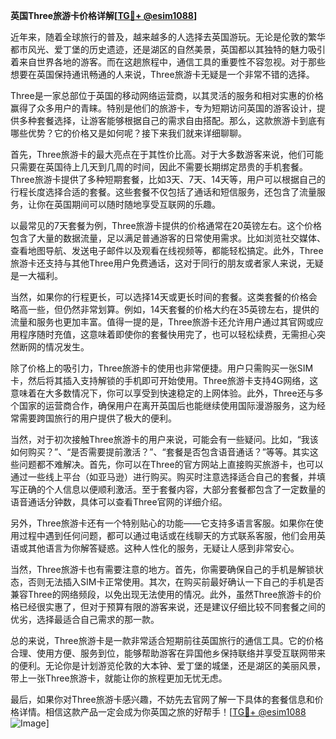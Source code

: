 **英国Three旅游卡价格详解[[TG💪+ @esim1088](https://t.me/s/esim1088)]**

近年来，随着全球旅行的普及，越来越多的人选择去英国游玩。无论是伦敦的繁华都市风光、爱丁堡的历史遗迹，还是湖区的自然美景，英国都以其独特的魅力吸引着来自世界各地的游客。而在这趟旅程中，通信工具的重要性不容忽视。对于那些想要在英国保持通讯畅通的人来说，Three旅游卡无疑是一个非常不错的选择。

Three是一家总部位于英国的移动网络运营商，以其灵活的服务和相对实惠的价格赢得了众多用户的青睐。特别是他们的旅游卡，专为短期访问英国的游客设计，提供多种套餐选择，让游客能够根据自己的需求自由搭配。那么，这款旅游卡到底有哪些优势？它的价格又是如何呢？接下来我们就来详细聊聊。

首先，Three旅游卡的最大亮点在于其性价比高。对于大多数游客来说，他们可能只需要在英国待上几天到几周的时间，因此不需要长期绑定昂贵的手机套餐。Three旅游卡提供了多种短期套餐，比如3天、7天、14天等，用户可以根据自己的行程长度选择合适的套餐。这些套餐不仅包括了通话和短信服务，还包含了流量服务，让你在英国期间可以随时随地享受互联网的乐趣。

以最常见的7天套餐为例，Three旅游卡提供的价格通常在20英镑左右。这个价格包含了大量的数据流量，足以满足普通游客的日常使用需求。比如浏览社交媒体、查看地图导航、发送电子邮件以及观看在线视频等，都能轻松搞定。此外，Three旅游卡还支持与其他Three用户免费通话，这对于同行的朋友或者家人来说，无疑是一大福利。

当然，如果你的行程更长，可以选择14天或更长时间的套餐。这类套餐的价格会略高一些，但仍然非常划算。例如，14天套餐的价格大约在35英镑左右，提供的流量和服务也更加丰富。值得一提的是，Three旅游卡还允许用户通过其官网或应用程序随时充值，这意味着即使你的套餐快用完了，也可以轻松续费，无需担心突然断网的情况发生。

除了价格上的吸引力，Three旅游卡的使用也非常便捷。用户只需购买一张SIM卡，然后将其插入支持解锁的手机即可开始使用。Three旅游卡支持4G网络，这意味着在大多数情况下，你可以享受到快速稳定的上网体验。此外，Three还与多个国家的运营商合作，确保用户在离开英国后也能继续使用国际漫游服务，这为经常需要跨国旅行的用户提供了极大的便利。

当然，对于初次接触Three旅游卡的用户来说，可能会有一些疑问。比如，“我该如何购买？”、“是否需要提前激活？”、“套餐是否包含语音通话？”等等。其实这些问题都不难解决。首先，你可以在Three的官方网站上直接购买旅游卡，也可以通过一些线上平台（如亚马逊）进行购买。购买时注意选择适合自己的套餐，并填写正确的个人信息以便顺利激活。至于套餐内容，大部分套餐都包含了一定数量的语音通话分钟数，具体可以查看Three官网的详细介绍。

另外，Three旅游卡还有一个特别贴心的功能——它支持多语言客服。如果你在使用过程中遇到任何问题，都可以通过电话或在线聊天的方式联系客服，他们会用英语或其他语言为你解答疑惑。这种人性化的服务，无疑让人感到非常安心。

当然，Three旅游卡也有需要注意的地方。首先，你需要确保自己的手机是解锁状态，否则无法插入SIM卡正常使用。其次，在购买前最好确认一下自己的手机是否兼容Three的网络频段，以免出现无法使用的情况。此外，虽然Three旅游卡的价格已经很实惠了，但对于预算有限的游客来说，还是建议仔细比较不同套餐之间的优劣，选择最适合自己需求的那一款。

总的来说，Three旅游卡是一款非常适合短期前往英国旅行的通信工具。它的价格合理、使用方便、服务到位，能够帮助游客在异国他乡保持联络并享受互联网带来的便利。无论你是计划游览伦敦的大本钟、爱丁堡的城堡，还是湖区的美丽风景，带上一张Three旅游卡，就能让你的旅程更加无忧无虑。

最后，如果你对Three旅游卡感兴趣，不妨先去官网了解一下具体的套餐信息和价格详情。相信这款产品一定会成为你英国之旅的好帮手！[[TG💪+ @esim1088](https://t.me/s/esim1088) ![Image](https://i.postimg.cc/4NQfJmqS/Snipaste-2025-05-13-00-14-12.png)]